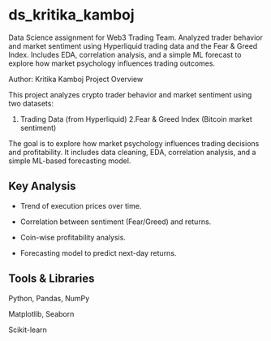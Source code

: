 # ds_kritika_kamboj
Data Science assignment for Web3 Trading Team. Analyzed trader behavior and market sentiment using Hyperliquid trading data and the Fear &amp; Greed Index. Includes EDA, correlation analysis, and a simple ML forecast to explore how market psychology influences trading outcomes.

Author: Kritika Kamboj
Project Overview

This project analyzes crypto trader behavior and market sentiment using two datasets:

1. Trading Data (from Hyperliquid)
2.Fear & Greed Index (Bitcoin market sentiment)

The goal is to explore how market psychology influences trading decisions and profitability.
It includes data cleaning, EDA, correlation analysis, and a simple ML-based forecasting model.

## Key Analysis

* Trend of execution prices over time.

* Correlation between sentiment (Fear/Greed) and returns.

* Coin-wise profitability analysis.

* Forecasting model to predict next-day returns.

## Tools & Libraries

Python, Pandas, NumPy

Matplotlib, Seaborn

Scikit-learn
